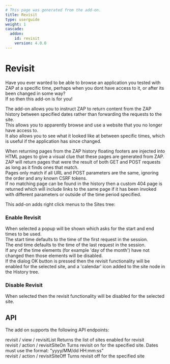```yaml
---
# This page was generated from the add-on.
title: Revisit
type: userguide
weight: 1
cascade:
  addon:
    id: revisit
    version: 4.0.0
---
```


# Revisit

Have you ever wanted to be able to browse an application you tested with ZAP at a specific time,
perhaps when you dont have access to it, or after its been changed in some way?  
If so then this add-on is for you!

The add-on allows you to instruct ZAP to return content from the ZAP history between specified
dates rather than forwarding the requests to the site.  
This allows you to apparently browse and use a website that you no longer have access to.  
It also allows you to see what it looked like at between specific times, which is useful if
the application has since changed.  

When returning pages from the ZAP history floating footers are injected into HTML pages to
give a visual clue that these pages are generated from ZAP.  
ZAP will return pages that were the result of both GET and POST requests as long as it finds ones that match.  
Pages only match if all URL and POST parameters are the same, ignoring the order and any known CSRF tokens.  
If no matching page can be found in the history then a custom 404 page is returned which will
include links to the same page if it has been invoked with different parameters or outside of the time period specified.  

This add-on adds right click menus to the Sites tree:

### Enable Revisit

When selected a popup will be shown which asks for the start and end times to be used.  
The start time defaults to the time of the first request in the session.  
The end time defaults to the time of the last request in the session.  
If any of the time elements (for example 'day of the month') have not changed then those elements will be disabled.  
If the dialog OK button is pressed then the revisit functionality will be enabled for the selected site, and a 'calendar' icon added to the site node in the History tree.

### Disable Revisit

When selected then the revisit functionality will be disabled for the selected site.

## API

The add on supports the following API endpoints:  

revisit / view / revisitList Returns the list of sites enabled for revisit  
revisit / action / revisitSiteOn Turns revisit on for the specified site. Dates must use the format: "yyyy/MM/dd HH:mm:ss"  
revisit / action / revisitSiteOff Turns revisit off for the specified site
